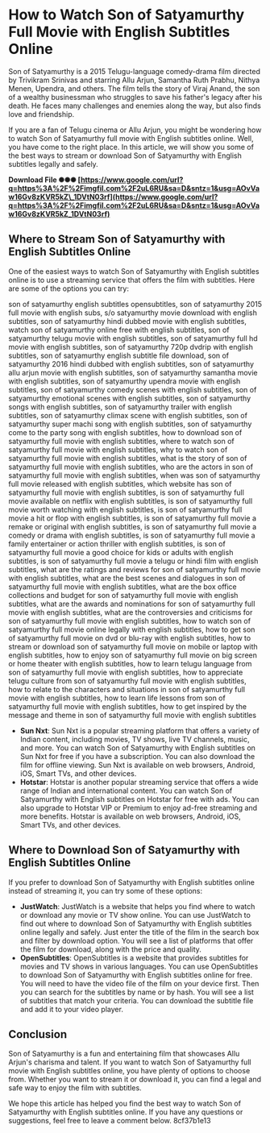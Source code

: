 
 
# How to Watch Son of Satyamurthy Full Movie with English Subtitles Online
 
Son of Satyamurthy is a 2015 Telugu-language comedy-drama film directed by Trivikram Srinivas and starring Allu Arjun, Samantha Ruth Prabhu, Nithya Menen, Upendra, and others. The film tells the story of Viraj Anand, the son of a wealthy businessman who struggles to save his father's legacy after his death. He faces many challenges and enemies along the way, but also finds love and friendship.
 
If you are a fan of Telugu cinema or Allu Arjun, you might be wondering how to watch Son of Satyamurthy full movie with English subtitles online. Well, you have come to the right place. In this article, we will show you some of the best ways to stream or download Son of Satyamurthy with English subtitles legally and safely.
 
**Download File ✺✺✺ [https://www.google.com/url?q=https%3A%2F%2Fimgfil.com%2F2uL6RU&sa=D&sntz=1&usg=AOvVaw16Gv8zKVR5kZ\_1DVtN03rf](https://www.google.com/url?q=https%3A%2F%2Fimgfil.com%2F2uL6RU&sa=D&sntz=1&usg=AOvVaw16Gv8zKVR5kZ_1DVtN03rf)**


 
## Where to Stream Son of Satyamurthy with English Subtitles Online
 
One of the easiest ways to watch Son of Satyamurthy with English subtitles online is to use a streaming service that offers the film with subtitles. Here are some of the options you can try:
 
son of satyamurthy english subtitles opensubtitles,  son of satyamurthy 2015 full movie with english subs,  s/o satyamurthy movie download with english subtitles,  son of satyamurthy hindi dubbed movie with english subtitles,  watch son of satyamurthy online free with english subtitles,  son of satyamurthy telugu movie with english subtitles,  son of satyamurthy full hd movie with english subtitles,  son of satyamurthy 720p dvdrip with english subtitles,  son of satyamurthy english subtitle file download,  son of satyamurthy 2016 hindi dubbed with english subtitles,  son of satyamurthy allu arjun movie with english subtitles,  son of satyamurthy samantha movie with english subtitles,  son of satyamurthy upendra movie with english subtitles,  son of satyamurthy comedy scenes with english subtitles,  son of satyamurthy emotional scenes with english subtitles,  son of satyamurthy songs with english subtitles,  son of satyamurthy trailer with english subtitles,  son of satyamurthy climax scene with english subtitles,  son of satyamurthy super machi song with english subtitles,  son of satyamurthy come to the party song with english subtitles,  how to download son of satyamurthy full movie with english subtitles,  where to watch son of satyamurthy full movie with english subtitles,  why to watch son of satyamurthy full movie with english subtitles,  what is the story of son of satyamurthy full movie with english subtitles,  who are the actors in son of satyamurthy full movie with english subtitles,  when was son of satyamurthy full movie released with english subtitles,  which website has son of satyamurthy full movie with english subtitles,  is son of satyamurthy full movie available on netflix with english subtitles,  is son of satyamurthy full movie worth watching with english subtitles,  is son of satyamurthy full movie a hit or flop with english subtitles,  is son of satyamurthy full movie a remake or original with english subtitles,  is son of satyamurthy full movie a comedy or drama with english subtitles,  is son of satyamurthy full movie a family entertainer or action thriller with english subtitles,  is son of satyamurthy full movie a good choice for kids or adults with english subtitles,  is son of satyamurthy full movie a telugu or hindi film with english subtitles,  what are the ratings and reviews for son of satyamurthy full movie with english subtitles,  what are the best scenes and dialogues in son of satyamurthy full movie with english subtitles,  what are the box office collections and budget for son of satyamurthy full movie with english subtitles,  what are the awards and nominations for son of satyamurthy full movie with english subtitles,  what are the controversies and criticisms for son of satyamurthy full movie with english subtitles,  how to watch son of satyamurthy full movie online legally with english subtitles,  how to get son of satyamurthy full movie on dvd or blu-ray with english subtitles,  how to stream or download son of satyamurthy full movie on mobile or laptop with english subtitles,  how to enjoy son of satyamurthy full movie on big screen or home theater with english subtitles,  how to learn telugu language from son of satyamurthy full movie with english subtitles,  how to appreciate telugu culture from son of satyamurthy full movie with english subtitles,  how to relate to the characters and situations in son of satyamurthy full movie with english subtitles,  how to learn life lessons from son of satyamurthy full movie with english subtitles,  how to get inspired by the message and theme in son of satyamurthy full movie with english subtitles
 
- **Sun Nxt**: Sun Nxt is a popular streaming platform that offers a variety of Indian content, including movies, TV shows, live TV channels, music, and more. You can watch Son of Satyamurthy with English subtitles on Sun Nxt for free if you have a subscription. You can also download the film for offline viewing. Sun Nxt is available on web browsers, Android, iOS, Smart TVs, and other devices.
- **Hotstar**: Hotstar is another popular streaming service that offers a wide range of Indian and international content. You can watch Son of Satyamurthy with English subtitles on Hotstar for free with ads. You can also upgrade to Hotstar VIP or Premium to enjoy ad-free streaming and more benefits. Hotstar is available on web browsers, Android, iOS, Smart TVs, and other devices.

## Where to Download Son of Satyamurthy with English Subtitles Online
 
If you prefer to download Son of Satyamurthy with English subtitles online instead of streaming it, you can try some of these options:

- **JustWatch**: JustWatch is a website that helps you find where to watch or download any movie or TV show online. You can use JustWatch to find out where to download Son of Satyamurthy with English subtitles online legally and safely. Just enter the title of the film in the search box and filter by download option. You will see a list of platforms that offer the film for download, along with the price and quality.
- **OpenSubtitles**: OpenSubtitles is a website that provides subtitles for movies and TV shows in various languages. You can use OpenSubtitles to download Son of Satyamurthy with English subtitles online for free. You will need to have the video file of the film on your device first. Then you can search for the subtitles by name or by hash. You will see a list of subtitles that match your criteria. You can download the subtitle file and add it to your video player.

## Conclusion
 
Son of Satyamurthy is a fun and entertaining film that showcases Allu Arjun's charisma and talent. If you want to watch Son of Satyamurthy full movie with English subtitles online, you have plenty of options to choose from. Whether you want to stream it or download it, you can find a legal and safe way to enjoy the film with subtitles.
 
We hope this article has helped you find the best way to watch Son of Satyamurthy with English subtitles online. If you have any questions or suggestions, feel free to leave a comment below.
 8cf37b1e13
 
